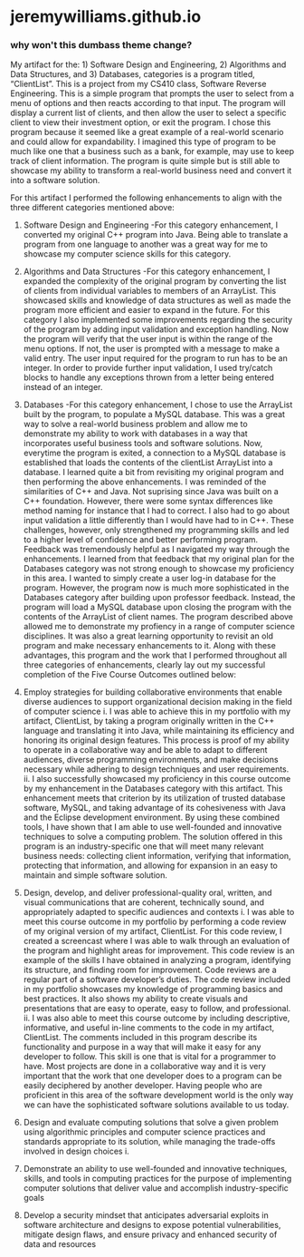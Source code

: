 # jeremywilliams.github.io
### why won't this dumbass theme change?

My artifact for the: 1) Software Design and Engineering, 2) Algorithms and Data Structures, and 3) Databases, categories is a program titled, “ClientList”. This is a project from my CS410 class, Software Reverse Engineering. This is a simple program that prompts the user to select from a menu of options and then reacts according to that input. The program will display a current list of clients, and then allow the user to select a specific client to view their investment option, or exit the program. I chose this program because it seemed like a great example of a real-world scenario and could allow for expandability. I imagined this type of program to be much like one that a business such as a bank, for example, may use to keep track of client information. The program is quite simple but is still able to showcase my ability to transform a real-world business need and convert it into a software solution.

For this artifact I performed the following enhancements to align with the three different categories mentioned above:
1)	Software Design and Engineering
-For this category enhancement, I converted my original C++ program into Java. Being able to translate a program from one language to another was a great way for me to showcase my computer science skills for this category.
2) Algorithms and Data Structures
-For this category enhancement, I expanded the complexity of the original program by converting the list of clients from individual variables to members of an ArrayList. This showcased skills and knowledge of data structures as well as made the program more efficient and easier to expand in the future. For this category I also implemented some improvements regarding the security of the program by adding input validation and exception handling. Now the program will verify that the user input is within the range of the menu options. If not, the user is prompted with a message to make a valid entry. The user input required for the program to run has to be an integer. In order to provide further input validation, I used try/catch blocks to handle any exceptions thrown from a letter being entered instead of an integer. 
3) Databases
-For this category enhancement, I chose to use the ArrayList built by the program, to            populate a MySQL database. This was a great way to solve a real-world business problem and allow me to demonstrate my ability to work with databases in a way that incorporates useful business tools and software solutions. Now, everytime the program is exited, a connection to a MySQL database is established that loads the contents of the clientList ArrayList into a database. 
	I learned quite a bit from revisiting my original program and then performing the above enhancements. I was reminded of the similarities of C++ and Java. Not suprising since Java was built on a C++ foundation. However, there were some syntax differences like method naming for instance that I had to correct. I also had to go about input validation a little differently than I would have had to in C++. These challenges, however, only strengthened my programming skills and led to a higher level of confidence and better performing program. Feedback was tremendously helpful as I navigated my way through the enhancements. I learned from that feedback that my original plan for the Databases category was not strong enough to showcase my proficiency in this area. I wanted to simply create a user log-in database for the program. However, the program now is much more sophisticated in the Databases category after building upon professor feedback. Instead, the program will load a MySQL database upon closing the program with the contents of the ArrayList of client names. 
	The program described above allowed me to demonstrate my profiency in a range of computer science disciplines. It was also a great learning opportunity to revisit an old program and make necessary enhancements to it. Along with these advantages, this program and the work that I performed throughout all three categories of enhancements, clearly lay out my successful completion of the Five Course Outcomes outlined below:

1)	Employ strategies for building collaborative environments that enable diverse audiences to support organizational decision making in the field of computer science
i.	I was able to achieve this in my portfolio with my artifact, ClientList, by taking a program originally written in the C++ language and translating it into Java, while maintaining its efficiency and honoring its original design features. This process is proof of my ability to operate in a collaborative way and be able to adapt to different audiences, diverse programming environments, and make decisions necessary while adhering to design techniques and user requirements. 
ii.	I also successfully showcased my proficiency in this course outcome by my enhancement in the Databases category with this artifact. This enhancement meets that criterion by its utilization of trusted database software, MySQL, and taking advantage of its cohesiveness with Java and the Eclipse development environment. By using these combined tools, I have shown that I am able to use well-founded and innovative techniques to solve a computing problem. The solution offered in this program is an industry-specific one that will meet many relevant business needs: collecting client information, verifying that information, protecting that information, and allowing for expansion in an easy to maintain and simple software solution.
2)	Design, develop, and deliver professional-quality oral, written, and visual communications that are coherent, technically sound, and appropriately adapted to specific audiences and contexts
i.	I was able to meet this course outcome in my portfolio by performing a code review of my original version of my artifact, ClientList. For this code review, I created a screencast where I was able to walk through an evaluation of the program and highlight areas for improvement. This code review is an example of the skills I have obtained in analyzing a program, identifying its structure, and finding room for improvement. Code reviews are a regular part of a software developer’s duties. The code review included in my portfolio showcases my knowledge of programming basics and best practices. It also shows my ability to create visuals and presentations that are easy to operate, easy to follow, and professional. 
ii.	I was also able to meet this course outcome by including descriptive, informative, and useful in-line comments to the code in my artifact, ClientList. The comments included in this program describe its functionality and purpose in a way that will make it easy for any developer to follow. This skill is one that is vital for a programmer to have. Most projects are done in a collaborative way and it is very important that the work that one developer does to a program can be easily deciphered by another developer. Having people who are proficient in this area of the software development world is the only way we can have the sophisticated software solutions available to us today.
3)	Design and evaluate computing solutions that solve a given problem using algorithmic principles and computer science practices and standards appropriate to its solution, while managing the trade-offs involved in design choices
i.	
4)	Demonstrate an ability to use well-founded and innovative techniques, skills, and tools in computing practices for the purpose of implementing computer solutions that deliver value and accomplish industry-specific goals
5)	Develop a security mindset that anticipates adversarial exploits in software architecture and designs to expose potential vulnerabilities, mitigate design flaws, and ensure privacy and enhanced security of data and resources

